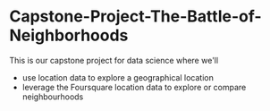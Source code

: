 # Capstone-Project-The-Battle-of-Neighborhoods
This is our capstone project for data science where we'll 
- use location data to explore a geographical location
- leverage the Foursquare location data to explore or compare neighbourhoods
